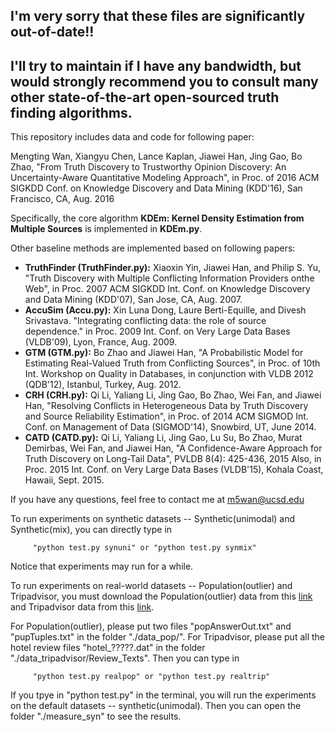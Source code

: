 ## I'm very sorry that these files are significantly out-of-date!! 
## I'll try to maintain if I have any bandwidth, but would strongly recommend you to consult many other state-of-the-art open-sourced truth finding algorithms.

This repository includes data and code for following paper:

Mengting Wan, Xiangyu Chen, Lance Kaplan, Jiawei Han, Jing Gao, Bo Zhao, "From Truth Discovery to Trustworthy Opinion Discovery: An Uncertainty-Aware Quantitative Modeling Approach", in Proc. of 2016 ACM SIGKDD Conf. on Knowledge Discovery and Data Mining (KDD'16), San Francisco, CA, Aug. 2016

Specifically, the core algorithm **KDEm: Kernel Density Estimation from Multiple Sources** is implemented in **KDEm.py**.

Other baseline methods are implemented based on following papers:

- **TruthFinder (TruthFinder.py):** Xiaoxin Yin, Jiawei Han, and Philip S. Yu, "Truth Discovery with Multiple Conflicting Information Providers onthe Web", in Proc. 2007 ACM SIGKDD Int. Conf. on Knowledge Discovery and Data Mining (KDD'07), San Jose, CA, Aug. 2007.
- **AccuSim (Accu.py):** Xin Luna Dong, Laure Berti-Equille, and Divesh Srivastava. "Integrating conflicting data: the role of source dependence." in Proc. 2009 Int. Conf. on Very Large Data Bases (VLDB'09), Lyon, France, Aug. 2009.
- **GTM (GTM.py):** Bo Zhao and Jiawei Han, "A Probabilistic Model for Estimating Real-Valued Truth from Conflicting Sources", in Proc. of 10th Int. Workshop on Quality in Databases, in conjunction with VLDB 2012 (QDB'12), Istanbul, Turkey, Aug. 2012.
- **CRH (CRH.py):** Qi Li, Yaliang Li, Jing Gao, Bo Zhao, Wei Fan, and Jiawei Han, "Resolving Conflicts in Heterogeneous Data by Truth Discovery and Source Reliability Estimation", in Proc. of 2014 ACM SIGMOD Int. Conf. on Management of Data (SIGMOD'14), Snowbird, UT, June 2014.
- **CATD (CATD.py):** Qi Li, Yaliang Li, Jing Gao, Lu Su, Bo Zhao, Murat Demirbas, Wei Fan, and Jiawei Han, "A Confidence-Aware Approach for Truth Discovery on Long-Tail Data",  PVLDB 8(4): 425-436, 2015  Also, in Proc. 2015 Int. Conf. on Very Large Data Bases (VLDB'15), Kohala Coast, Hawaii, Sept. 2015.

If you have any questions, feel free to contact me at m5wan@ucsd.edu

To run experiments on synthetic datasets -- Synthetic(unimodal) and Synthetic(mix), you can directly type in

         "python test.py synuni" or "python test.py synmix"

Notice that experiments may run for a while.

To run experiments on real-world datasets -- Population(outlier) and Tripadvisor, you must download the Population(outlier) data from this [link](http://cogcomp.cs.illinois.edu/page/resource_view/16) and Tripadvisor data from this [link](http://times.cs.uiuc.edu/~wang296/Data/).

For Population(outlier), please put two files "popAnswerOut.txt" and "pupTuples.txt" in the folder "./data\_pop/". For Tripadvisor, please put all the hotel review files "hotel\_?????.dat" in the folder "./data\_tripadvisor/Review\_Texts". Then you can type in

         "python test.py realpop" or "python test.py realtrip"

If you tpye in "python test.py" in the terminal, you will run the experiments on the default datasets -- synthetic(unimodal). Then you can open the folder "./measure_syn" to see the results.
